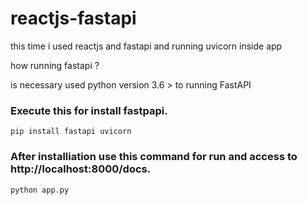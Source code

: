 # reactjs-fastapi

this time i used reactjs and fastapi and running uvicorn inside app

how running fastapi ? 

is necessary used python version 3.6 > to running FastAPI

### Execute this for install fastpapi.
    pip install fastapi uvicorn
    
### After installiation use this command for run and access to http://localhost:8000/docs.
    python app.py
